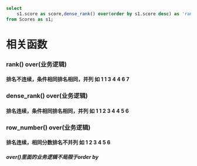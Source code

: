```sql
select
    s1.score as score,dense_rank() over(order by s1.score desc) as 'rank'
from Scores as s1;
```
# 相关函数
### rank() over(业务逻辑)
#### 排名不连续，条件相同排名相同，并列 如 1 1 3 4 4 6 7

### dense_rank() over(业务逻辑)
#### 排名连续，条件相同排名相同，并列 如 1 1 2 3 4 4 5 6

### row_number() over(业务逻辑)
#### 排名连续，相同分数排名不并列 如 1 2 3 4 5 6


##### *over()里面的业务逻辑不局限于order by*
